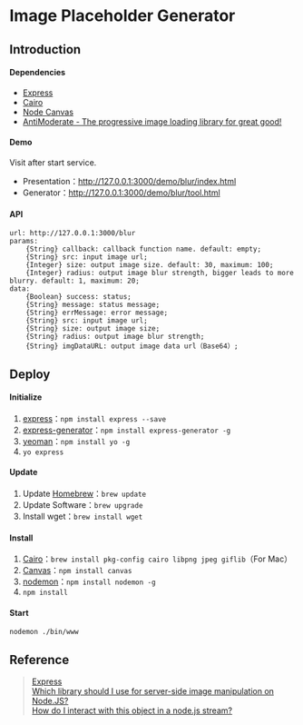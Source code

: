 # Image Placeholder Generator

## Introduction

#### Dependencies

- [Express](http://expressjs.com/)
- [Cairo](http://cairographics.org/)
- [Node Canvas](https://github.com/Automattic/node-canvas/)
- [AntiModerate - The progressive image loading library for great good!](https://github.com/whackashoe/antimoderate)

#### Demo

Visit after start service.

- Presentation：<http://127.0.0.1:3000/demo/blur/index.html>  
- Generator：<http://127.0.0.1:3000/demo/blur/tool.html>

#### API
    
    url: http://127.0.0.1:3000/blur
    params:
        {String} callback: callback function name. default: empty;
        {String} src: input image url;
        {Integer} size: output image size. default: 30, maximum: 100;
        {Integer} radius: output image blur strength, bigger leads to more blurry. default: 1, maximum: 20;
    data:
        {Boolean} success: status;
        {String} message: status message;
        {String} errMessage: error message;
        {String} src: input image url;
        {String} size: output image size;
        {String} radius: output image blur strength;
        {String} imgDataURL: output image data url（Base64）;


## Deploy

#### Initialize

1. [express](http://expressjs.com/)：``npm install express --save``
2. [express-generator](https://www.npmjs.com/package/express-generator)：``npm install express-generator -g``
3. [yeoman](http://yeoman.io/)：``npm install yo -g``
4. ``yo express``

#### Update

1. Update [Homebrew](http://brew.sh/)：``brew update``
2. Update Software：``brew upgrade``
3. Install wget：``brew install wget``

#### Install

1. [Cairo](http://cairographics.org/)：``brew install pkg-config cairo libpng jpeg giflib``（For Mac）
2. [Canvas](https://www.npmjs.com/package/canvas)：``npm install canvas``
3. [nodemon](https://www.npmjs.com/package/nodemon)：``npm install nodemon -g``
4. ``npm install``

#### Start

``nodemon ./bin/www``


## Reference

> <a href="http://javascript.ruanyifeng.com/nodejs/express.html" target="_blank">Express</a>    
> <a href="https://stackoverflow.com/questions/10692075/which-library-should-i-use-for-server-side-image-manipulation-on-node-js/10717592" target="_blank">Which library should I use for server-side image manipulation on Node.JS?</a>  
> <a href="http://stackoverflow.com/questions/22286900/how-do-i-interact-with-this-file-object-in-a-node-js-stream" target="_blank">How do I interact with this <File> object in a node.js stream?</a>   
